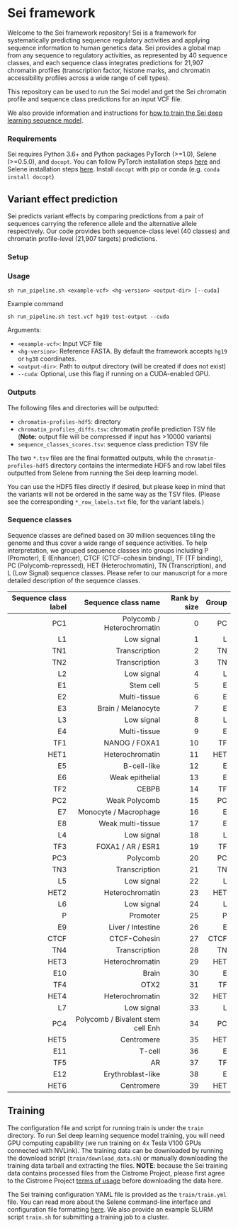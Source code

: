 # Sei framework

Welcome to the Sei framework repository! Sei is a framework for systematically predicting sequence regulatory activities and applying sequence information to human genetics data. Sei provides a global map from any sequence to regulatory activities, as represented by 40 sequence classes, and each sequence class integrates predictions for 21,907 chromatin profiles (transcription factor, histone marks, and chromatin accessibility profiles across a wide range of cell types).

This repository can be used to run the Sei model and get the Sei chromatin profile and sequence class predictions for an input VCF file.

We also provide information and instructions for [how to train the Sei deep learning sequence model](#train). 

### Requirements

Sei requires Python 3.6+ and Python packages PyTorch (>=1.0), Selene (>=0.5.0), and `docopt`. You can follow PyTorch installation steps [here](https://pytorch.org/get-started/locally/) and Selene installation steps [here](https://github.com/FunctionLab/selene). Install `docopt` with pip or conda (e.g. `conda install docopt`)

## Variant effect prediction

Sei predicts variant effects by comparing predictions from a pair of sequences carrying the reference allele and the alternative allele respectively. Our code provides both sequence-class level (40 classes) and chromatin profile-level (21,907 targets) predictions.

### Setup


### Usage

```
sh run_pipeline.sh <example-vcf> <hg-version> <output-dir> [--cuda]
```
Example command
```
sh run_pipeline.sh test.vcf hg19 test-output --cuda
```

Arguments:
- `<example-vcf>`: Input VCF file
- `<hg-version>`: Reference FASTA. By default the framework accepts `hg19` or `hg38` coordinates.
- `<output-dir>`: Path to output directory (will be created if does not exist)
- `--cuda`: Optional, use this flag if running on a CUDA-enabled GPU.

### Outputs

The following files and directories will be outputted:
-  `chromatin-profiles-hdf5`: directory
-  `chromatin_profiles_diffs.tsv`: chromatin profile prediction TSV file (**Note:** output file will be compressed if input has >10000 variants)
-  `sequence_classes_scores.tsv`: sequence class prediction TSV file 

The two `*.tsv` files are the final formatted outputs, while the `chromatin-profiles-hdf5` directory contains the intermediate HDF5 and row label files outputted from Selene from running the Sei deep learning model. 

You can use the HDF5 files directly if desired, but please keep in mind that the variants will not be ordered in the same way as the TSV files. (Please see the corresponding `*_row_labels.txt` file, for the variant labels.) 


### Sequence classes

Sequence classes are defined based on 30 million sequences tiling the genome and thus cover a wide range of sequence activities. To help interpretation, we grouped sequence classes into groups including P (Promoter), E (Enhancer), CTCF (CTCF-cohesin binding), TF (TF binding), PC (Polycomb-repressed), HET (Heterochromatin), TN (Transcription), and L (Low Signal) sequence classes. Please refer to our manuscript for a more detailed description of the sequence classes.


| Sequence class label |               Sequence class name | Rank by size | Group |
|---------------------:|----------------------------------:|-------------:|------:|
|                 PC1  |       Polycomb / Heterochromatin  |            0 |   PC  |
|                  L1  |                       Low signal  |            1 |    L  |
|                 TN1  |                    Transcription  |            2 |   TN  |
|                 TN2  |                    Transcription  |            3 |   TN  |
|                  L2  |                       Low signal  |            4 |    L  |
|                  E1  |                        Stem cell  |            5 |    E  |
|                  E2  |                     Multi-tissue  |            6 |    E  |
|                  E3  |               Brain / Melanocyte  |            7 |    E  |
|                  L3  |                       Low signal  |            8 |    L  |
|                  E4  |                     Multi-tissue  |            9 |    E  |
|                 TF1  |                    NANOG / FOXA1  |           10 |   TF  |
|                 HET1 |                  Heterochromatin  |           11 |  HET  |
|                  E5  |                      B-cell-like  |           12 |    E  |
|                  E6  |                  Weak epithelial  |           13 |    E  |
|                 TF2  |                            CEBPB  |           14 |   TF  |
|                 PC2  |                    Weak Polycomb  |           15 |   PC  |
|                  E7  |            Monocyte / Macrophage  |           16 |    E  |
|                  E8  |                Weak multi-tissue  |           17 |    E  |
|                  L4  |                       Low signal  |           18 |    L  |
|                 TF3  |                FOXA1 / AR / ESR1  |           19 |   TF  |
|                 PC3  |                         Polycomb  |           20 |   PC  |
|                 TN3  |                    Transcription  |           21 |   TN  |
|                  L5  |                       Low signal  |           22 |    L  |
|                 HET2 |                  Heterochromatin  |           23 |  HET  |
|                  L6  |                       Low signal  |           24 |    L  |
|                   P  |                         Promoter  |           25 |    P  |
|                  E9  |                Liver / Intestine  |           26 |    E  |
|                 CTCF |                     CTCF-Cohesin  |           27 |  CTCF |
|                 TN4  |                    Transcription  |           28 |   TN  |
|                 HET3 |                  Heterochromatin  |           29 |  HET  |
|                 E10  |                            Brain  |           30 |    E  |
|                 TF4  |                             OTX2  |           31 |   TF  |
|                 HET4 |                  Heterochromatin  |           32 |  HET  |
|                  L7  |                       Low signal  |           33 |    L  |
|                 PC4  | Polycomb / Bivalent stem cell Enh |           34 |   PC  |
|                 HET5 |                       Centromere  |           35 |  HET  |
|                 E11  |                           T-cell  |           36 |    E  |
|                 TF5  |                               AR  |           37 |   TF  |
|                 E12  |                Erythroblast-like  |           38 |    E  |
|                 HET6 |                       Centromere  |           39 |   HET |


## Training

The configuration file and script for running train is under the `train` directory. To run Sei deep learning sequence model training, you will need GPU computing capability (we run training on 4x Tesla V100 GPUs connected with NVLink). The training data can be downloaded by running the download script (`train/download_data.sh`) or manually downloading the training data tarball and extracting the files. **NOTE**: because the Sei training data contains processed files from the Cistrome Project, please first agree to the Cistrome Project [terms of usage](http://cistrome.org/db/#/bdown) before downloading the data here. 

The Sei training configuration YAML file is provided as the `train/train.yml` file. You can read more about the Selene command-line interface and configuration file formatting [here](https://selene.flatironinstitute.org/master/overview/cli.html#). We also provide an example SLURM script `train.sh` for submitting a training job to a cluster.
